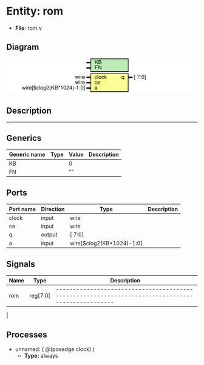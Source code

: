 # Entity: rom

- **File**: rom.v
## Diagram

![Diagram](rom.svg "Diagram")
## Description

-------------------------------------------------------------------------------------------------

## Generics

| Generic name | Type | Value | Description |
| ------------ | ---- | ----- | ----------- |
| KB           |      | 0     |             |
| FN           |      | ""    |             |
## Ports

| Port name | Direction | Type                      | Description |
| --------- | --------- | ------------------------- | ----------- |
| clock     | input     | wire                      |             |
| ce        | input     | wire                      |             |
| q         | output    | [                7:0]     |             |
| a         | input     | wire[$clog2(KB*1024)-1:0] |             |
## Signals

| Name | Type     | Description                                                                                         |
| ---- | -------- | --------------------------------------------------------------------------------------------------- |
| rom  | reg[7:0] | -------------------------------------------------------------------------------------------------
  |
## Processes
- unnamed: ( @(posedge clock) )
  - **Type:** always

